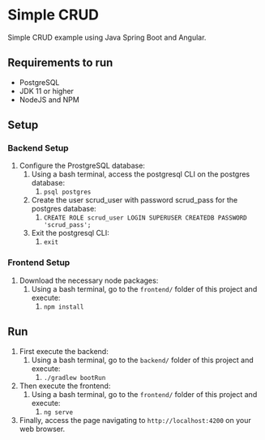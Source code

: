 # Simple CRUD
Simple CRUD example using Java Spring Boot and Angular.

## Requirements to run
* PostgreSQL
* JDK 11 or higher
* NodeJS and NPM

## Setup
### Backend Setup
1. Configure the ProstgreSQL database:
    1. Using a bash terminal, access the postgresql CLI on the postgres database:
        1. `psql postgres`
    2. Create the user scrud_user with password scrud_pass for the postgres database:
        1. `CREATE ROLE scrud_user LOGIN SUPERUSER CREATEDB PASSWORD 'scrud_pass';`
    3. Exit the postgresql CLI:
        1. `exit`
        
### Frontend Setup
1. Download the necessary node packages:
    1. Using a bash terminal, go to the `frontend/` folder of this project and execute:
        1. `npm install`
        
## Run
1. First execute the backend:
    1. Using a bash terminal, go to the `backend/` folder of this project and execute:
        1. `./gradlew bootRun`
2. Then execute the frontend:
    1. Using a bash terminal, go to the `frontend/` folder of this project and execute:
        1. `ng serve`
3. Finally, access the page navigating to `http://localhost:4200` on your web browser.
